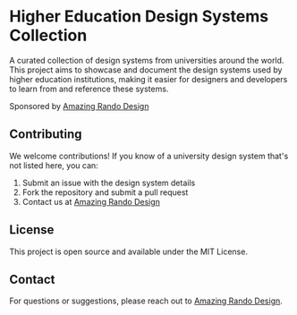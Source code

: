 # Higher Education Design Systems Collection

A curated collection of design systems from universities around the world. This project aims to showcase and document the design systems used by higher education institutions, making it easier for designers and developers to learn from and reference these systems.

Sponsored by [Amazing Rando Design](https://amazingrando.com)

## Contributing

We welcome contributions! If you know of a university design system that's not listed here, you can:

1. Submit an issue with the design system details
2. Fork the repository and submit a pull request
3. Contact us at [Amazing Rando Design](https://amazingrando.com)

## License

This project is open source and available under the MIT License.

## Contact

For questions or suggestions, please reach out to [Amazing Rando Design](https://amazingrando.com).
